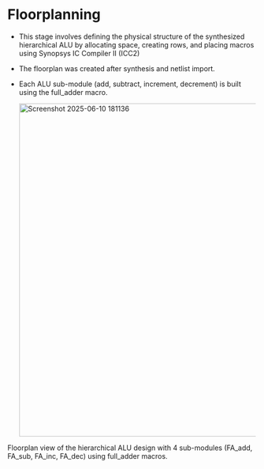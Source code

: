 # Floorplanning

- This stage involves defining the physical structure of the synthesized hierarchical ALU by allocating space, creating rows, and placing macros using Synopsys IC Compiler II (ICC2)
- The floorplan was created after synthesis and netlist import.

- Each ALU sub-module (add, subtract, increment, decrement) is built using the full_adder macro.

  <img width="674" alt="Screenshot 2025-06-10 181136" src="https://github.com/user-attachments/assets/31ff772c-779e-4235-b752-4e143964e520" />

 
 
 Floorplan view of the hierarchical ALU design with 4 sub-modules (FA_add, FA_sub, FA_inc, FA_dec) using full_adder macros.
